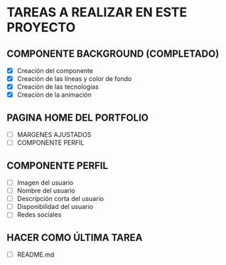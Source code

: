 # TAREAS A REALIZAR EN ESTE PROYECTO

## COMPONENTE BACKGROUND (COMPLETADO)
- [X] Creación del componente
- [X] Creación de las líneas y color de fondo
- [X] Creación de las tecnologías
- [X] Creación de la animación

## PAGINA HOME DEL PORTFOLIO
- [ ] MARGENES AJUSTADOS
- [ ] COMPONENTE PERFIL

## COMPONENTE PERFIL
- [ ] Imagen del usuario
- [ ] Nombre del usuario
- [ ] Descripción corta del usuario
- [ ] Disponibilidad del usuario
- [ ] Redes sociales

## HACER COMO ÚLTIMA TAREA
- [ ] README.md
